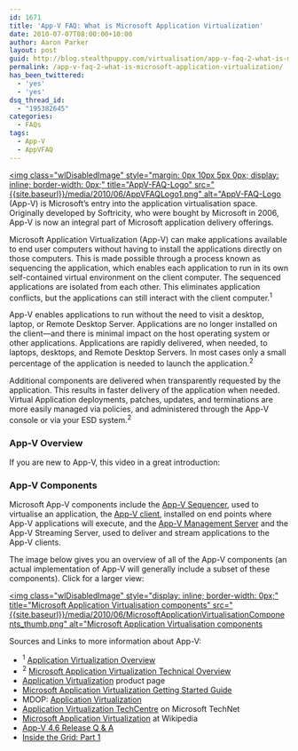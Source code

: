 ```yaml
---
id: 1671
title: 'App-V FAQ: What is Microsoft Application Virtualization'
date: 2010-07-07T08:00:00+10:00
author: Aaron Parker
layout: post
guid: http://blog.stealthpuppy.com/virtualisation/app-v-faq-2-what-is-microsoft-application-virtualization
permalink: /app-v-faq-2-what-is-microsoft-application-virtualization/
has_been_twittered:
  - 'yes'
  - 'yes'
dsq_thread_id:
  - "195382645"
categories:
  - FAQs
tags:
  - App-V
  - AppVFAQ
---
```

[<img class="wlDisabledImage" style="margin: 0px 10px 5px 0px; display: inline; border-width: 0px;" title="AppV-FAQ-Logo" src="{{site.baseurl}}/media/2010/06/AppVFAQLogo1.png" alt="AppV-FAQ-Logo](http://www.microsoft.com/windows/enterprise/products/mdop/app-v.aspx) (App-V) is Microsoft’s entry into the application virtualisation space. Originally developed by Softricity, who were bought by Microsoft in 2006, App-V is now an integral part of Microsoft application delivery offerings.

Microsoft Application Virtualization (App-V) can make applications available to end user computers without having to install the applications directly on those computers. This is made possible through a process known as sequencing the application, which enables each application to run in its own self-contained virtual environment on the client computer. The sequenced applications are isolated from each other. This eliminates application conflicts, but the applications can still interact with the client computer.<sup>1</sup>

App-V enables applications to run without the need to visit a desktop, laptop, or Remote Desktop Server. Applications are no longer installed on the client—and there is minimal impact on the host operating system or other applications. Applications are rapidly delivered, when needed, to laptops, desktops, and Remote Desktop Servers. In most cases only a small percentage of the application is needed to launch the application.<sup>2</sup>

Additional components are delivered when transparently requested by the application. This results in faster delivery of the application when needed. Virtual Application deployments, patches, updates, and terminations are more easily managed via policies, and administered through the App-V console or via your ESD system.<sup>2</sup>

### App-V Overview

If you are new to App-V, this video in a great introduction:

<div id="scid:5737277B-5D6D-4f48-ABFC-DD9C333F4C5D:7f121077-78f4-486e-9613-d28bf34d9177" class="wlWriterEditableSmartContent" style="margin: 0px; display: inline; float: none; padding: 0px;">
  <div>
  </div>
</div>

### App-V Components

Microsoft App-V components include the [App-V Sequencer](http://technet.microsoft.com/en-us/library/cc843767.aspx), used to virtualise an application, the [App-V client](http://technet.microsoft.com/en-us/library/cc817162.aspx), installed on end points where App-V applications will execute, and the [App-V Management Server](http://technet.microsoft.com/en-us/library/cc817208.aspx) and the App-V Streaming Server, used to deliver and stream applications to the App-V clients.

The image below gives you an overview of all of the App-V components (an actual implementation of App-V will generally include a subset of these components). Click for a larger view:

[<img class="wlDisabledImage" style="display: inline; border-width: 0px;" title="Microsoft Application Virtualisation components" src="{{site.baseurl}}/media/2010/06/MicrosoftApplicationVirtualisationComponents_thumb.png" alt="Microsoft Application Virtualisation components]({{site.baseurl}}/media/2010/06/MicrosoftApplicationVirtualisationComponents.png)

Sources and Links to more information about App-V:

  * <sup>1</sup> [Application Virtualization Overview](http://technet.microsoft.com/en-us/library/ee958112.aspx)
  * <sup>2</sup> [Microsoft Application Virtualization Technical Overview](http://www.microsoft.com/systemcenter/appv/techoverview.mspx)
  * [Application Virtualization](http://www.microsoft.com/systemcenter/appv/default.mspx) product page
  * [Microsoft Application Virtualization Getting Started Guide](http://technet.microsoft.com/en-gb/library/ee958103.aspx)
  * MDOP: [Application Virtualization](http://www.microsoft.com/windows/enterprise/products/mdop/app-v.aspx)
  * [Application Virtualization TechCentre](http://technet.microsoft.com/en-gb/appvirtualization/default.aspx) on Microsoft TechNet
  * [Microsoft Application Virtualization](http://en.wikipedia.org/wiki/Microsoft_Application_Virtualization) at Wikipedia
  * [App-V 4.6 Release Q & A](http://windowsteamblog.com/windows/b/springboard/archive/2010/02/22/app-v-4-6-release-q-amp-a.aspx)
  * [Inside the Grid: Part 1](http://blogs.technet.com/b/appv/archive/2007/08/02/inside-the-grid-part-1.aspx)